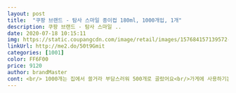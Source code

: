 ```yaml
---
layout: post 
title:  "쿠팡 브랜드 - 탐사 스마일 종이컵 180ml, 1000개입, 1개" 
description: 쿠팡 브랜드 - 탐사 스마일 ..
date: 2020-07-18 10:15:11 
img: https://static.coupangcdn.com/image/retail/images/157684157139572-0dee4380-5094-46ff-adf8-1d67ed5145b8.jpg 
linkUrl: http://me2.do/50t9Gmit 
categories: [1001] 
color: FF6F00 
price: 9120 
author: brandMaster 
cont: <br/> 1000개는 집에서 쓸거라 부담스러워 500개로 골랐어요<br/>가게에 사용하기는 적합한 제품인거같아요.<br/> 특히 믹스커피자주드시는 회사탕비실컵으로도 제격일듯합니다.<br/><br/>가게에서 사용하기 위해 구매했습니다.<br/><br/>갯수도 1000개나 되니 백개가 아니라 천개 !!!<br/>그냥 무턱대고 툭잡았으면 물 넘칠뻔했습니다.<br/><br/>그래도 얇은 만큼 열전도가 잘되서 단점이면서 장점이라 할까요<br/>그래서 종이컵 쌓기 놀이를 하려고 주문했어요^^<br/>그리고 냄새가 안나요<br/>그전에도 구매했었는데 만족스러워 구매했습니다.<br/><br/>금액대가 좀 있는걸 구매하면 탄탄하긴한데 그건 1회용이라고하기보단 계속 사용하시는분들을 저격해서 나온 제품이니깐요.<br/> ㅎㅎ<br/>다양한 놀이를 즐길수 있어 좋아요 ^^<br/>다이소에서  파는 종이컵과 비교했을때<br/>돌아가면서 해도 집에만 있으면 심심하지요<br/>두고두고 드시거나 오랫동안 드실려면 2개를 겹쳐서 사용하시는걸 추천드립니다.<br/><br/>디자인이며 품질, 가격면에서 우월하네요!<br/> 
---
```

 